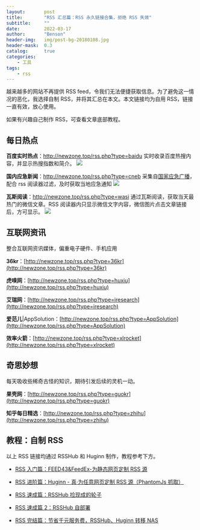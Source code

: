 ```yaml
---
layout:       post
title:        "RSS 汇总篇：RSS 永久链接合集，拒绝 RSS 失效"
subtitle:     ""
date:         2022-03-17
author:       "Benson"
header-img:   img/post-bg-20180108.jpg
header-mask:  0.3
catalog:      true
categories:
    - 工具
tags:
    - rss
---
```

越来越多的网站不再提供 RSS feed，令我们无法便捷获取信息。为了避免这一情况的恶化，我选择自制 RSS，并将其汇总在本文。本文链接均为自用 RSS，链接一直有效，放心使用。

如果有兴趣自己制作 RSS，可查看文章底部教程。

## 每日热点

**百度实时热点**：<http://newzone.top/rss.php?type=baidu>
实时收录百度热搜内容，并显示热搜指数和简介。
![](http://tc.seoipo.com/2022-05-05-17-21-49.png)

**国内应急新闻**：<http://newzone.top/rss.php?type=cneb>
采集自[国家应急广播](http://www.cneb.gov.cn/guoneinews/)，配合 rss 阅读器过滤，及时获取当地应急通知
![](http://tc.seoipo.com/2022-05-05-17-22-08.png)

**瓦斯阅读**：<http://newzone.top/rss.php?type=wasi>
通过瓦斯阅读，获取当天最热门的微信文章。RSS 阅读器内只显示微信文字内容，微信图片点击文章链接后，方可显示。
![](http://tc.seoipo.com/2022-05-05-17-22-32.png)

## 互联网资讯

整合互联网资讯媒体，偏重电子硬件、手机应用

**36kr**：[http://newzone.top/rss.php?type=36kr](http://newzone.top/rss.php?type=36kr)

**虎嗅网**：[http://newzone.top/rss.php?type=huxiu](http://newzone.top/rss.php?type=huxiu)

**艾瑞网**：[http://newzone.top/rss.php?type=iresearch](http://newzone.top/rss.php?type=iresearch)

**爱范儿**|AppSolution：[http://newzone.top/rss.php?type=AppSolution](http://newzone.top/rss.php?type=AppSolution)

**效率火箭**：[http://newzone.top/rss.php?type=xlrocket](http://newzone.top/rss.php?type=xlrocket)

## 奇思妙想

每天吸收些稀奇古怪的知识，期待引发后续的灵机一动。

**果壳网**：[http://newzone.top/rss.php?type=guokr](http://newzone.top/rss.php?type=guokr)

**知乎每日精选**：[http://newzone.top/rss.php?type=zhihu](http://newzone.top/rss.php?type=zhihu)

## 教程：自制 RSS

以上 RSS 链接均通过 RSSHub 和 Huginn 制作，教程参考下方。

* [RSS 入门篇：FEED43&FeedEx-为静态网页定制 RSS 源](https://newzone.top/p/2017-04-22-RSS_FEED43_FeedEx/)

* [RSS 进阶篇：Huginn - 真·为任意网页定制 RSS 源（PhantomJs 抓取）](https://newzone.top/p/2018-10-07-Huginn_scraping_any_website/)

* [RSS 速成篇：RSSHub 捡现成的轮子](https://newzone.top/p/2019-04-01-RSSHub_noob/)

* [RSS 速成篇 2：RSSHub 自部署](https://newzone.top/p/2020-03-25-RSSHub_on_vps/)

* [RSS 完结篇：节省千元服务费，RSSHub、Huginn 转移 NAS](https://newzone.top/p/2021-10-23-NAS_with_RSSHub_and_Huginn/)
